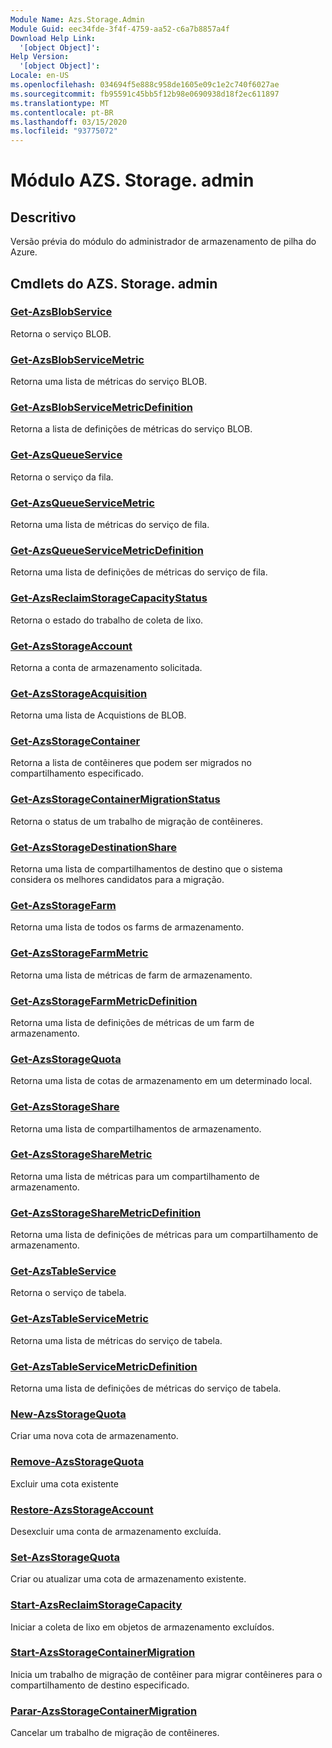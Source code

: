 ```yaml
---
Module Name: Azs.Storage.Admin
Module Guid: eec34fde-3f4f-4759-aa52-c6a7b8857a4f
Download Help Link:
  '[object Object]': 
Help Version:
  '[object Object]': 
Locale: en-US
ms.openlocfilehash: 034694f5e888c958de1605e09c1e2c740f6027ae
ms.sourcegitcommit: fb95591c45bb5f12b98e0690938d18f2ec611897
ms.translationtype: MT
ms.contentlocale: pt-BR
ms.lasthandoff: 03/15/2020
ms.locfileid: "93775072"
---
```

# Módulo AZS. Storage. admin
## Descritivo
Versão prévia do módulo do administrador de armazenamento de pilha do Azure.  

## Cmdlets do AZS. Storage. admin
### [Get-AzsBlobService](Get-AzsBlobService.md)
Retorna o serviço BLOB.

### [Get-AzsBlobServiceMetric](Get-AzsBlobServiceMetric.md)
Retorna uma lista de métricas do serviço BLOB.

### [Get-AzsBlobServiceMetricDefinition](Get-AzsBlobServiceMetricDefinition.md)
Retorna a lista de definições de métricas do serviço BLOB.

### [Get-AzsQueueService](Get-AzsQueueService.md)
Retorna o serviço da fila.

### [Get-AzsQueueServiceMetric](Get-AzsQueueServiceMetric.md)
Retorna uma lista de métricas do serviço de fila.

### [Get-AzsQueueServiceMetricDefinition](Get-AzsQueueServiceMetricDefinition.md)
Retorna uma lista de definições de métricas do serviço de fila.

### [Get-AzsReclaimStorageCapacityStatus](Get-AzsReclaimStorageCapacityStatus.md)
Retorna o estado do trabalho de coleta de lixo.

### [Get-AzsStorageAccount](Get-AzsStorageAccount.md)
Retorna a conta de armazenamento solicitada.

### [Get-AzsStorageAcquisition](Get-AzsStorageAcquisition.md)
Retorna uma lista de Acquistions de BLOB.

### [Get-AzsStorageContainer](Get-AzsStorageContainer.md)
Retorna a lista de contêineres que podem ser migrados no compartilhamento especificado.

### [Get-AzsStorageContainerMigrationStatus](Get-AzsStorageContainerMigrationStatus.md)
Retorna o status de um trabalho de migração de contêineres.

### [Get-AzsStorageDestinationShare](Get-AzsStorageDestinationShare.md)
Retorna uma lista de compartilhamentos de destino que o sistema considera os melhores candidatos para a migração.

### [Get-AzsStorageFarm](Get-AzsStorageFarm.md)
Retorna uma lista de todos os farms de armazenamento.

### [Get-AzsStorageFarmMetric](Get-AzsStorageFarmMetric.md)
Retorna uma lista de métricas de farm de armazenamento.

### [Get-AzsStorageFarmMetricDefinition](Get-AzsStorageFarmMetricDefinition.md)
Retorna uma lista de definições de métricas de um farm de armazenamento.

### [Get-AzsStorageQuota](Get-AzsStorageQuota.md)
Retorna uma lista de cotas de armazenamento em um determinado local.

### [Get-AzsStorageShare](Get-AzsStorageShare.md)
Retorna uma lista de compartilhamentos de armazenamento.

### [Get-AzsStorageShareMetric](Get-AzsStorageShareMetric.md)
Retorna uma lista de métricas para um compartilhamento de armazenamento.

### [Get-AzsStorageShareMetricDefinition](Get-AzsStorageShareMetricDefinition.md)
Retorna uma lista de definições de métricas para um compartilhamento de armazenamento.

### [Get-AzsTableService](Get-AzsTableService.md)
Retorna o serviço de tabela.

### [Get-AzsTableServiceMetric](Get-AzsTableServiceMetric.md)
Retorna uma lista de métricas do serviço de tabela.

### [Get-AzsTableServiceMetricDefinition](Get-AzsTableServiceMetricDefinition.md)
Retorna uma lista de definições de métricas do serviço de tabela.

### [New-AzsStorageQuota](New-AzsStorageQuota.md)
Criar uma nova cota de armazenamento.

### [Remove-AzsStorageQuota](Remove-AzsStorageQuota.md)
Excluir uma cota existente

### [Restore-AzsStorageAccount](Restore-AzsStorageAccount.md)
Desexcluir uma conta de armazenamento excluída.

### [Set-AzsStorageQuota](Set-AzsStorageQuota.md)
Criar ou atualizar uma cota de armazenamento existente.

### [Start-AzsReclaimStorageCapacity](Start-AzsReclaimStorageCapacity.md)
Iniciar a coleta de lixo em objetos de armazenamento excluídos.

### [Start-AzsStorageContainerMigration](Start-AzsStorageContainerMigration.md)
Inicia um trabalho de migração de contêiner para migrar contêineres para o compartilhamento de destino especificado.

### [Parar-AzsStorageContainerMigration](Stop-AzsStorageContainerMigration.md)
Cancelar um trabalho de migração de contêineres.

